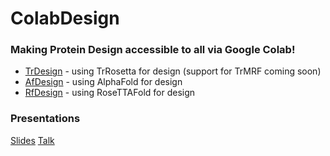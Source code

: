 # ColabDesign
### Making Protein Design accessible to all via Google Colab! 

- [TrDesign](https://github.com/gjoni/trDesign/tree/master/02-GD) - using TrRosetta for design (support for TrMRF coming soon)
- [AfDesign](https://github.com/sokrypton/ColabDesign/tree/main/af) - using AlphaFold for design
- [RfDesign](https://github.com/RosettaCommons/RFDesign) - using RoseTTAFold for design

### Presentations
[Slides](https://docs.google.com/presentation/d/1Zy7lf_LBK0_G3e7YQLSPP5aj_-AR5I131fTsxJrLdg4/)
[Talk](https://www.youtube.com/watch?v=2HmXwlKWMVs)
